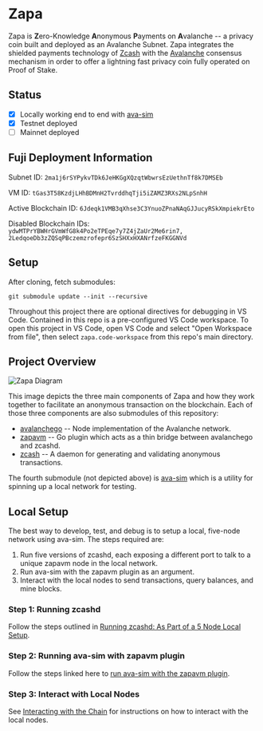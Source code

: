 # Zapa

Zapa is **Z**ero-Knowledge **A**nonymous **P**ayments on **A**valanche -- a privacy coin built and deployed as an Avalanche Subnet. Zapa integrates the shielded payments technology of [Zcash](https://z.cash/) with the [Avalanche](https://docs.avax.network/) consensus mechanism in order to offer a lightning fast privacy coin fully operated on Proof of Stake.

## Status

- [x] Locally working end to end with [ava-sim](https://github.com/rkass/ava-sim/tree/master)
- [x] Testnet deployed
- [ ] Mainnet deployed 

## Fuji Deployment Information

Subnet ID: `2ma1j6rSYPykvTDk6JeHKGgXQzqtWbwrsEzUethnTf8k7DMSEb`

VM ID: `tGas3T58KzdjLHhBDMnH2TvrddhqTji5iZAMZ3RXs2NLpSnhH`

Active Blockchain ID: `6Jdeqk1VMB3qXhse3C3YnuoZPnaNAqGJJucyRSkXmpiekrEto`

Disabled Blockchain IDs: `ydwMTPrYBWHrGVmWfG8k4Po2eTPEqe7y7Z4jZaUr2Me6rin7, 2LedqoeDb3zZQSqPBczemzrofepr6SzSHXxHXANrfzeFKGGNVd`

## Setup

After cloning, fetch submodules:

`git submodule update --init --recursive`

Throughout this project there are optional directives for debugging in VS Code. Contained in this repo is a pre-configured VS Code workspace. To open this project in VS Code, open VS Code and select "Open Workspace from file", then select `zapa.code-workspace` from this repo's main directory.

## Project Overview

![Zapa Diagram](https://github.com/rkass/zapa/blob/master/ZapaDiagram.png)

This image depicts the three main components of Zapa and how they work together to facilitate an anonymous transaction on the blockchain. Each of those three components are also submodules of this repository:

- [avalanchego](https://github.com/ava-labs/avalanchego) -- Node implementation of the Avalanche network.
- [zapavm](https://github.com/zapalabs/zapavm) -- Go plugin which acts as a thin bridge between avalanchego and zcashd.
- [zcash](https://github.com/zapalabs/zcash) -- A daemon for generating and validating anonymous transactions.

The fourth submodule (not depicted above) is [ava-sim](https://github.com/zapalabs/ava-sim) which is a utility for spinning up a local network for testing.

## Local Setup

The best way to develop, test, and debug is to setup a local, five-node network using ava-sim. The steps required are:

1. Run five versions of zcashd, each exposing a different port to talk to a unique zapavm node in the local network.
2. Run ava-sim with the zapavm plugin as an argument.
3. Interact with the local nodes to send transactions, query balances, and mine blocks.

### Step 1: Running zcashd

Follow the steps outlined in [Running zcashd: As Part of a 5 Node Local Setup](https://github.com/zapalabs/zcash/blob/master/doc/running.md#running-zcashd-as-part-of-a-5-node-local-setup).

### Step 2: Running ava-sim with zapavm plugin

Follow the steps linked here to [run ava-sim with the zapavm plugin](https://github.com/zapalabs/ava-sim/blob/master/README.md#running).

### Step 3: Interact with Local Nodes

See [Interacting with the Chain](https://github.com/zapalabs/ava-sim/blob/master/README.md#interacting-with-the-chain) for instructions on how to interact with the local nodes.
